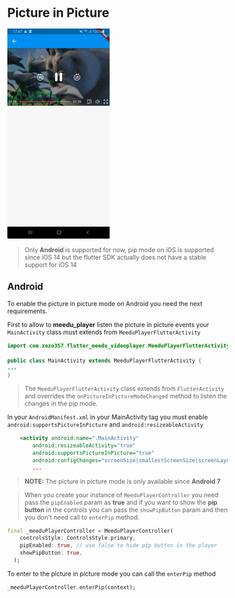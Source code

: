 

# Picture in Picture

<img src="assets/pip.gif" alt="meedu_player pip" />

> Only **Android** is supported for now, pip mode on iOS is supported since iOS 14 but the flutter SDK actually does not have a stable support for iOS 14

## Android
To enable the picture in picture mode on Android you need the next requirements.

First to allow to **meedu_player** listen the picture in picture events your `MainActivity` class must extends from `MeeduPlayerFlutterActivity`
```java
import com.zezo357.flutter_meedu_videoplayer.MeeduPlayerFlutterActivity;

public class MainActivity extends MeeduPlayerFlutterActivity {
...
}
```
> The `MeeduPlayerFlutterActivity` class extends from `FlutterActivity` and overrides the `onPictureInPictureModeChanged` method to listen the changes in the pip mode.

In your `AndroidManifest.xml`  in your MainActivity tag you must enable `android:supportsPictureInPicture` and `android:resizeableActivity`
```xml
    <activity android:name=".MainActivity"
        android:resizeableActivity="true"
        android:supportsPictureInPicture="true"
        android:configChanges="screenSize|smallestScreenSize|screenLayout|orientation"
        ...
```

> **NOTE:** The picture in picture mode is only available since **Android 7**



> When you create your instance of `MeeduPlayerController` you need pass the `pipEnabled` param as **true** and if you want to show the **pip button** in the controls you can pass the `showPipButton` param and then you don't need call to `enterPip` method.
```dart
final _meeduPlayerController = MeeduPlayerController(
    controlsStyle: ControlsStyle.primary,
    pipEnabled: true, // use false to hide pip button in the player
    showPipButton: true,
  );
```

To enter to the picture in picture mode you can call the `enterPip` method
```dart
_meeduPlayerController.enterPip(context);
```